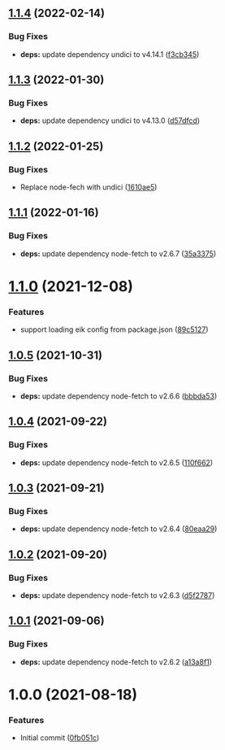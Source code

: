 ## [1.1.4](https://github.com/eik-lib/esbuild-plugin/compare/v1.1.3...v1.1.4) (2022-02-14)


### Bug Fixes

* **deps:** update dependency undici to v4.14.1 ([f3cb345](https://github.com/eik-lib/esbuild-plugin/commit/f3cb345081f80cb4b1f7382e7aab34dfb25c4ff3))

## [1.1.3](https://github.com/eik-lib/esbuild-plugin/compare/v1.1.2...v1.1.3) (2022-01-30)


### Bug Fixes

* **deps:** update dependency undici to v4.13.0 ([d57dfcd](https://github.com/eik-lib/esbuild-plugin/commit/d57dfcd047bf4944257b83d2ed243098871d1f03))

## [1.1.2](https://github.com/eik-lib/esbuild-plugin/compare/v1.1.1...v1.1.2) (2022-01-25)


### Bug Fixes

* Replace node-fech with undici ([1610ae5](https://github.com/eik-lib/esbuild-plugin/commit/1610ae5d13c991f34c5bf47af8d0b26f9cb19f5d))

## [1.1.1](https://github.com/eik-lib/esbuild-plugin/compare/v1.1.0...v1.1.1) (2022-01-16)


### Bug Fixes

* **deps:** update dependency node-fetch to v2.6.7 ([35a3375](https://github.com/eik-lib/esbuild-plugin/commit/35a33754201e54c2de7ad744b73d559f92cf2c2b))

# [1.1.0](https://github.com/eik-lib/esbuild-plugin/compare/v1.0.5...v1.1.0) (2021-12-08)


### Features

* support loading eik config from package.json ([89c5127](https://github.com/eik-lib/esbuild-plugin/commit/89c5127a9a3df37c64705680c0199c05a5f9624e))

## [1.0.5](https://github.com/eik-lib/esbuild-plugin/compare/v1.0.4...v1.0.5) (2021-10-31)


### Bug Fixes

* **deps:** update dependency node-fetch to v2.6.6 ([bbbda53](https://github.com/eik-lib/esbuild-plugin/commit/bbbda53af52cbe0ace4505017285bb23f5d8d378))

## [1.0.4](https://github.com/eik-lib/esbuild-plugin/compare/v1.0.3...v1.0.4) (2021-09-22)


### Bug Fixes

* **deps:** update dependency node-fetch to v2.6.5 ([110f662](https://github.com/eik-lib/esbuild-plugin/commit/110f66230ebaa99308d599cb9d32976c2b37126d))

## [1.0.3](https://github.com/eik-lib/esbuild-plugin/compare/v1.0.2...v1.0.3) (2021-09-21)


### Bug Fixes

* **deps:** update dependency node-fetch to v2.6.4 ([80eaa29](https://github.com/eik-lib/esbuild-plugin/commit/80eaa2977307e00cc3c969ac29be62ea2cea888d))

## [1.0.2](https://github.com/eik-lib/esbuild-plugin/compare/v1.0.1...v1.0.2) (2021-09-20)


### Bug Fixes

* **deps:** update dependency node-fetch to v2.6.3 ([d5f2787](https://github.com/eik-lib/esbuild-plugin/commit/d5f27873c6e334ba9fd9cee72817d8ffc9456955))

## [1.0.1](https://github.com/eik-lib/esbuild-plugin/compare/v1.0.0...v1.0.1) (2021-09-06)


### Bug Fixes

* **deps:** update dependency node-fetch to v2.6.2 ([a13a8f1](https://github.com/eik-lib/esbuild-plugin/commit/a13a8f1bc87b690faf65aaa5137a28fa6b2efc0f))

# 1.0.0 (2021-08-18)


### Features

* Initial commit ([0fb051c](https://github.com/eik-lib/esbuild-plugin/commit/0fb051c3d6dec3d49ebb0a152d2791a1fb7b8be7))
